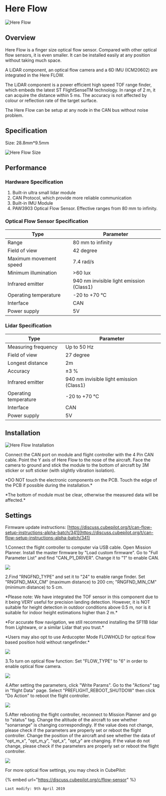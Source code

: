 # Here Flow

![Here Flow](../.gitbook/assets/screen-shot-2019-08-14-at-5.33.35-pm.jpg)

## Overview

Here Flow is a finger size optical flow sensor. Compared with other optical flow sensors, it is even smaller. It can be installed easily at any position without taking much space.

A LiDAR component, an optical flow camera and a 6D IMU (ICM20602) are integrated in the Here FLOW.

The LiDAR component is a power efficient high speed TOF range finder, which embeds the latest ST FlightSenseTM technology. In range of 2 m, it can acquire the distance within 5 ms. The accuracy is not affected by colour or reflection rate of the target surface.

The Here Flow can be setup at any node in the CAN bus without noise problem.

## Specification

Size: 28.8mm\*9.5mm

![Here Flow Size](../.gitbook/assets/screen-shot-2019-08-14-at-5.35.52-pm.jpg)

## Performance

### Hardware Specification

1. Built-in ultra small lidar module
2. CAN Protocol, which provide more reliable communication
3. Built-in IMU Module
4. PAW3903 Optical Flow Sensor. Effective ranges from 80 mm to infinity.

### Optical Flow Sensor Specification

| Type                   | Parameter                                |
| ---------------------- | ---------------------------------------- |
| Range                  | 80 mm to infinity                        |
| Field of view          | 42 degree                                |
| Maximum movement speed | 7.4 rad/s                                |
| Minimum illumination   | >60 lux                                  |
| Infrared emitter       | 940 nm invisible light emission (Class1) |
| Operating temperature  | -20 to +70 °C                            |
| Interface              | CAN                                      |
| Power supply           | 5V                                       |

### Lidar Specification

| Type                  | Parameter                                |
| --------------------- | ---------------------------------------- |
| Measuring frequency   | Up to 50 Hz                              |
| Field of view         | 27 degree                                |
| Longest distance      | 2m                                       |
| Accuracy              | ±3 %                                     |
| Infrared emitter      | 940 nm invisible light emission (Class1) |
| Operating temperature | -20 to +70 °C                            |
| Interface             | CAN                                      |
| Power supply          | 5V                                       |

## Installation

![Here Flow Installation](../.gitbook/assets/screen-shot-2019-08-14-at-5.45.48-pm.jpg)

Connect the CAN port on module and flight controller with the 4 Pin CAN cable. Point the Y axis of Here Flow to the nose of the aircraft. Face the camera to ground and stick the module to the bottom of aircraft by 3M sticker or soft sticker (with slightly vibration isolation).

\*DO NOT touch the electronic components on the PCB. Touch the edge of the PCB if possible during the installation.\*

\*The bottom of module must be clear, otherwise the measured data will be affected.\*

## Settings

Firmware update instructions: [https://discuss.cubepilot.org/t/can-flow-setup-instructions-alpha-batch/341](https://discuss.cubepilot.org/t/can-flow-setup-instructions-alpha-batch/341)

1.Connect the flight controller to computer via USB cable. Open Mission Planner. Install the master firmware by "Load custom firmware". Go to "Full Parameter List" and find "CAN\_P1\_DRIVER". Change it to "1" to enable CAN.

![](../.gitbook/assets/1.jpg)

2.Find "RNGFND\_TYPE" and set it to "24" to enable range finder. Set "RNGFND\_MAX\_CM" (maximum distance) to 200 cm; "RNGFND\_MIN\_CM" (minimum distance) to 5 cm.

\*Please note: We have integrated the TOF sensor in this component due to it being VERY useful for precision landing detection. However, it is NOT suitable for height detection in outdoor conditions above 0.5 m, nor is it suitable for indoor height estimations higher than 2 m.\*

\*For accurate flow navigation, we still recommend installing the SF11B lidar from Lightware, or a similar Lidar that you trust.\*

\*Users may also opt to use Arducopter Mode FLOWHOLD for optical flow based position hold without rangefinder.\*

![](../.gitbook/assets/2.jpg)

3.To turn on optical flow function: Set "FLOW\_TYPE" to "6" in order to enable optical flow camera.

![](../.gitbook/assets/3.jpg)

4.After setting the parameters, click "Write Params". Go to the "Actions" tag in "flight Data" page. Select "PREFLIGHT\_REBOOT\_SHUTDOW" then click "Do Action" to reboot the flight controller.

![](../.gitbook/assets/4.jpg)

5.After rebooting the flight controller, reconnect to Mission Planner and go to "status" tag. Change the altitude of the aircraft to see whether "sonarrange" is changing correspondingly. If the value does not change, please check if the parameters are properly set or reboot the flight controller. Change the position of the aircraft and see whether the data of "opt\_m\_x", "opt\_m\_y", "opt\_x", "opt\_y" are changing. If the value do not change, please check if the parameters are properly set or reboot the flight controller.

![](../.gitbook/assets/5.jpg)

For more optical flow settings, you may check in CubePilot:

{% embed url="https://discuss.cubepilot.org/c/flow-sensor" %}

```
Last modify: 9th April 2019
```
